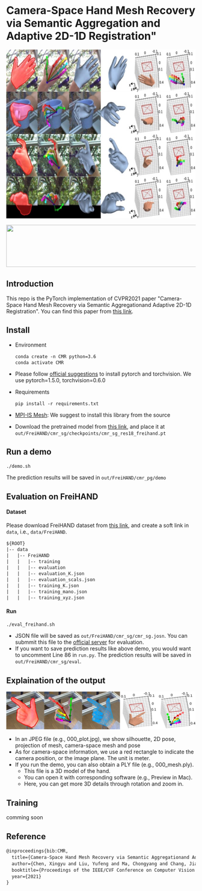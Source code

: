 
# Camera-Space Hand Mesh Recovery via Semantic Aggregation and Adaptive 2D-1D Registration"

<div style="align: center">
<img src="./images/demo.jpg" width="672" height="448">  
</div>

<p align="center">
<img src="./images/video2.gif" width="672" height="112">
</p>

## Introduction
This repo is the PyTorch implementation of CVPR2021 paper "Camera-Space Hand Mesh Recovery via Semantic Aggregationand Adaptive 2D-1D Registration". You can find this paper from [this link]().

## Install 
+ Environment
    ```
    conda create -n CMR python=3.6
    conda activate CMR
    ```
+ Please follow [official suggestions](https://pytorch.org/) to install pytorch and torchvision. We use pytorch=1.5.0, torchvision=0.6.0
+ Requirements
    ```
    pip install -r requirements.txt
    ```
+ [MPI-IS Mesh](https://github.com/MPI-IS/mesh): We suggest to install this library from the source 

+ Download the pretrained model from [this link](https://drive.google.com/file/d/1xOzLlOGR8m6Q2Nh74Jiwd8CSVEMaKa3H/view?usp=sharing), and place it at `out/FreiHAND/cmr_sg/checkpoints/cmr_sg_res18_freihand.pt` 

## Run a demo
```
./demo.sh
```
The prediction results will be saved in `out/FreiHAND/cmr_pg/demo` 

## Evaluation on FreiHAND
#### Dataset
Please download FreiHAND dataset from [this link](https://lmb.informatik.uni-freiburg.de/projects/freihand/), and create a soft link in `data`, i.e., `data/FreiHAND`.
```  
${ROOT}  
|-- data  
|   |-- FreiHAND
|   |   |-- training
|   |   |-- evaluation
|   |   |-- evaluation_K.json
|   |   |-- evaluation_scals.json
|   |   |-- training_K.json
|   |   |-- training_mano.json
|   |   |-- training_xyz.json
```  

#### Run
```
./eval_freihand.sh
```
+ JSON file will be saved as `out/FreiHAND/cmr_sg/cmr_sg.josn`. You can submmit this file to the [official server](https://competitions.codalab.org/competitions/21238) for evaluation.
+ If you want to save prediction results like above demo, you would want to uncomment Line 86 in `run.py`. The prediction results will be saved in `out/FreiHAND/cmr_sg/eval`.

## Explaination of the output

<p align="middle">  
<img src="./images/2299_plot.jpg">  
</p> 

+ In an JPEG file (e.g., 000_plot.jpg), we show silhouette, 2D pose, projection of mesh, camera-space mesh and pose
+ As for camera-space information, we use a red rectangle to indicate the camera position, or the image plane. The unit is meter.
+ If you run the demo, you can also obtain a PLY file (e.g., 000_mesh.ply). 
    + This file is a 3D model of the hand.
    + You can open it with corresponding software (e.g., Preview in Mac).
    + Here, you can get more 3D details through rotation and zoom in.

## Training
comming soon

## Reference
```tex
@inproceedings{bib:CMR,
  title={Camera-Space Hand Mesh Recovery via Semantic Aggregationand Adaptive {2D-1D} Registration},
  author={Chen, Xingyu and Liu, Yufeng and Ma, Chongyang and Chang, Jianlong and Wang, Huayan and Chen, Tian and Guo, Xiaoyan and Wan, Pengfei and Zheng, Wen},
  booktitle={Proceedings of the IEEE/CVF Conference on Computer Vision and Pattern Recognition (CVPR)},
  year={2021}
}
```